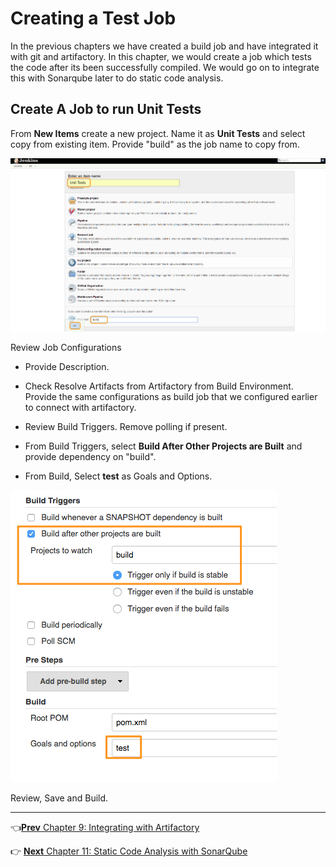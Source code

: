 # Creating a Test Job

In the previous chapters we have created a build job and have integrated it with git and artifactory. In this chapter, we would create a job which tests the code after its been successfully compiled.  We would go on to integrate this with Sonarqube later to do static code analysis.

## Create A Job to run Unit Tests

From **New Items** create a new project. Name it as **Unit Tests** and select copy from existing item. Provide "build" as the job name to copy from.

![Create Unit Test Job ](images/chap10/test_job.png)

Review Job Configurations

* Provide Description.

* Check Resolve Artifacts from Artifactory from Build Environment. Provide the same configurations as build job that we configured earlier to connect with artifactory.

* Review Build Triggers. Remove polling if present.

* From Build Triggers, select **Build After Other Projects are Built** and provide dependency on "build".

* From Build, Select **test** as Goals and Options.

![Create Unit Test Job ](images/chap10/config.png)

Review, Save and Build.

----
:point_left:[**Prev** Chapter 9: Integrating with Artifactory](https://github.com/schoolofdevops/learn-jenkins/blob/master/continuous-delivery/chapters/090_resolving_libs_from_artifactory.md)

:point_right: [**Next** Chapter 11: Static Code Analysis with SonarQube](https://github.com/schoolofdevops/learn-jenkins/blob/master/continuous-delivery/chapters/110_static_code_analysis_with_sonarqube.md)
